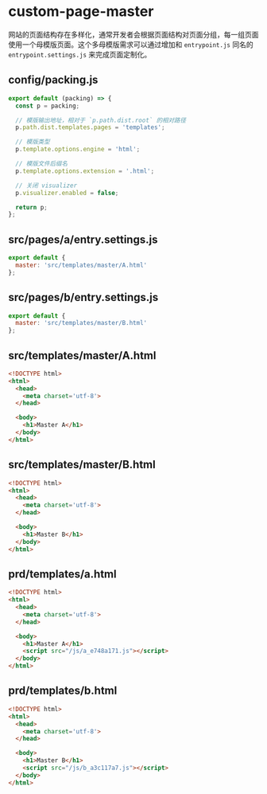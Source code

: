 # custom-page-master

网站的页面结构存在多样化，通常开发者会根据页面结构对页面分组，每一组页面使用一个母模版页面。这个多母模版需求可以通过增加和 `entrypoint.js` 同名的 `entrypoint.settings.js` 来完成页面定制化。

## config/packing.js
```javascript
export default (packing) => {
  const p = packing;

  // 模版输出地址，相对于 `p.path.dist.root` 的相对路径
  p.path.dist.templates.pages = 'templates';

  // 模版类型
  p.template.options.engine = 'html';

  // 模版文件后缀名
  p.template.options.extension = '.html';

  // 关闭 visualizer
  p.visualizer.enabled = false;

  return p;
};
```

## src/pages/a/entry.settings.js
```javascript
export default {
  master: 'src/templates/master/A.html'
};
```

## src/pages/b/entry.settings.js
```javascript
export default {
  master: 'src/templates/master/B.html'
};
```

## src/templates/master/A.html
```html
<!DOCTYPE html>
<html>
  <head>
    <meta charset='utf-8'>
  </head>

  <body>
    <h1>Master A</h1>
  </body>
</html>
```

## src/templates/master/B.html
```html
<!DOCTYPE html>
<html>
  <head>
    <meta charset='utf-8'>
  </head>

  <body>
    <h1>Master B</h1>
  </body>
</html>
```

## prd/templates/a.html
```html
<!DOCTYPE html>
<html>
  <head>
    <meta charset='utf-8'>
  </head>

  <body>
    <h1>Master A</h1>
    <script src="/js/a_e748a171.js"></script>
  </body>
</html>
```

## prd/templates/b.html
```html
<!DOCTYPE html>
<html>
  <head>
    <meta charset='utf-8'>
  </head>

  <body>
    <h1>Master B</h1>
    <script src="/js/b_a3c117a7.js"></script>
  </body>
</html>
```
